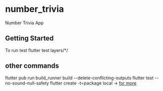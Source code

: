 # number_trivia

Number Trivia App

## Getting Started

To run test  flutter test layers/*/

other commands
------

flutter pub run build_runner build --delete-conflicting-outputs
flutter test --no-sound-null-safety
flutter create -t=package local ->  [for more](https://flutter.dev/docs/development/packages-and-plugins/developing-packages)